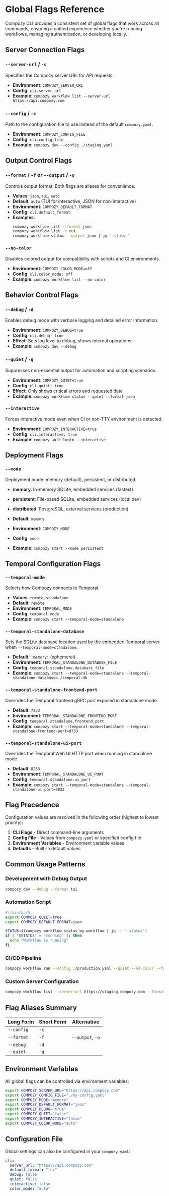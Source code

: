 # Global Flags Reference

Compozy CLI provides a consistent set of global flags that work across all commands, ensuring a unified experience whether you're running workflows, managing authentication, or developing locally.

## Server Connection Flags

### `--server-url` / `-s`

Specifies the Compozy server URL for API requests.

- **Environment**: `COMPOZY_SERVER_URL`
- **Config**: `cli.server_url`
- **Example**: `compozy workflow list --server-url https://api.compozy.com`

### `--config` / `-c`

Path to the configuration file to use instead of the default `compozy.yaml`.

- **Environment**: `COMPOZY_CONFIG_FILE`
- **Config**: `cli.config_file`
- **Example**: `compozy dev --config ./staging.yaml`

## Output Control Flags

### `--format` / `-f` or `--output` / `-o`

Controls output format. Both flags are aliases for convenience.

- **Values**: `json`, `tui`, `auto`
- **Default**: `auto` (TUI for interactive, JSON for non-interactive)
- **Environment**: `COMPOZY_DEFAULT_FORMAT`
- **Config**: `cli.default_format`
- **Examples**:
  ```bash
  compozy workflow list --format json
  compozy workflow list -o tui
  compozy workflow status --output json | jq '.status'
  ```

### `--no-color`

Disables colored output for compatibility with scripts and CI environments.

- **Environment**: `COMPOZY_COLOR_MODE=off`
- **Config**: `cli.color_mode: off`
- **Example**: `compozy workflow list --no-color`

## Behavior Control Flags

### `--debug` / `-d`

Enables debug mode with verbose logging and detailed error information.

- **Environment**: `COMPOZY_DEBUG=true`
- **Config**: `cli.debug: true`
- **Effect**: Sets log level to debug, shows internal operations
- **Example**: `compozy dev --debug`

### `--quiet` / `-q`

Suppresses non-essential output for automation and scripting scenarios.

- **Environment**: `COMPOZY_QUIET=true`
- **Config**: `cli.quiet: true`
- **Effect**: Only shows critical errors and requested data
- **Example**: `compozy workflow status --quiet --format json`

### `--interactive`

Forces interactive mode even when CI or non-TTY environment is detected.

- **Environment**: `COMPOZY_INTERACTIVE=true`
- **Config**: `cli.interactive: true`
- **Example**: `compozy auth login --interactive`

## Deployment Flags

### `--mode`

Deployment mode: memory (default), persistent, or distributed.

- **memory**: In-memory SQLite, embedded services (fastest)
- **persistent**: File-based SQLite, embedded services (local dev)
- **distributed**: PostgreSQL, external services (production)

- **Default**: `memory`
- **Environment**: `COMPOZY_MODE`
- **Config**: `mode`
- **Example**: `compozy start --mode persistent`

## Temporal Configuration Flags

### `--temporal-mode`

Selects how Compozy connects to Temporal.

- **Values**: `remote`, `standalone`
- **Default**: `remote`
- **Environment**: `TEMPORAL_MODE`
- **Config**: `temporal.mode`
- **Example**: `compozy start --temporal-mode=standalone`

### `--temporal-standalone-database`

Sets the SQLite database location used by the embedded Temporal server when `--temporal-mode=standalone`.

- **Default**: `:memory:` (ephemeral)
- **Environment**: `TEMPORAL_STANDALONE_DATABASE_FILE`
- **Config**: `temporal.standalone.database_file`
- **Example**: `compozy start --temporal-mode=standalone --temporal-standalone-database=./temporal.db`

### `--temporal-standalone-frontend-port`

Overrides the Temporal frontend gRPC port exposed in standalone mode.

- **Default**: `7233`
- **Environment**: `TEMPORAL_STANDALONE_FRONTEND_PORT`
- **Config**: `temporal.standalone.frontend_port`
- **Example**: `compozy start --temporal-mode=standalone --temporal-standalone-frontend-port=9733`

### `--temporal-standalone-ui-port`

Overrides the Temporal Web UI HTTP port when running in standalone mode.

- **Default**: `8233`
- **Environment**: `TEMPORAL_STANDALONE_UI_PORT`
- **Config**: `temporal.standalone.ui_port`
- **Example**: `compozy start --temporal-mode=standalone --temporal-standalone-ui-port=9833`

## Flag Precedence

Configuration values are resolved in the following order (highest to lowest priority):

1. **CLI Flags** - Direct command-line arguments
2. **Config File** - Values from `compozy.yaml` or specified config file
3. **Environment Variables** - Environment variable values
4. **Defaults** - Built-in default values

## Common Usage Patterns

### Development with Debug Output

```bash
compozy dev --debug --format tui
```

### Automation Script

```bash
#!/bin/bash
export COMPOZY_QUIET=true
export COMPOZY_DEFAULT_FORMAT=json

STATUS=$(compozy workflow status my-workflow | jq -r '.status')
if [ "$STATUS" = "running" ]; then
  echo "Workflow is running"
fi
```

### CI/CD Pipeline

```bash
compozy workflow run --config ./production.yaml --quiet --no-color --format json
```

### Custom Server Configuration

```bash
compozy workflow list --server-url https://staging.compozy.com --format json
```

## Flag Aliases Summary

| Long Form  | Short Form | Alternative      |
| ---------- | ---------- | ---------------- |
| `--config` | `-c`       |                  |
| `--format` | `-f`       | `--output`, `-o` |
| `--debug`  | `-d`       |                  |
| `--quiet`  | `-q`       |                  |

## Environment Variables

All global flags can be controlled via environment variables:

```bash
export COMPOZY_SERVER_URL="https://api.compozy.com"
export COMPOZY_CONFIG_FILE="./my-config.yaml"
export COMPOZY_MODE="memory"
export COMPOZY_DEFAULT_FORMAT="json"
export COMPOZY_DEBUG="true"
export COMPOZY_QUIET="false"
export COMPOZY_INTERACTIVE="false"
export COMPOZY_COLOR_MODE="auto"
```

## Configuration File

Global settings can also be configured in your `compozy.yaml`:

```yaml
cli:
  server_url: "https://api.compozy.com"
  default_format: "tui"
  debug: false
  quiet: false
  interactive: false
  color_mode: "auto"
```
